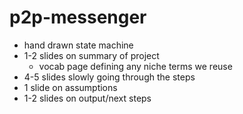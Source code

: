 # p2p-messenger
- hand drawn state machine
- 1-2 slides on summary of project
  - vocab page defining any niche terms we reuse
- 4-5 slides slowly going through the steps
- 1 slide on assumptions
- 1-2 slides on output/next steps
